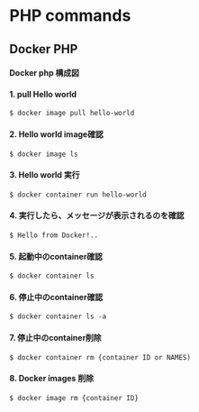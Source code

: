 # PHP commands

## Docker PHP

#### Docker php 構成図


#### 1. pull Hello world

```
$ docker image pull hello-world
```

#### 2. Hello world image確認
```
$ docker image ls
```

#### 3. Hello world 実行
```
$ docker container run hello-world
```

#### 4. 実行したら、メッセージが表示されるのを確認
```
$ Hello from Docker!..
```

#### 5. 起動中のcontainer確認
```
$ docker container ls
```

#### 6. 停止中のcontainer確認
```
$ docker container ls -a
```

#### 7. 停止中のcontainer削除
```
$ docker container rm {container ID or NAMES)
```

#### 8. Docker images 削除
```
$ docker image rm {container ID}
```
